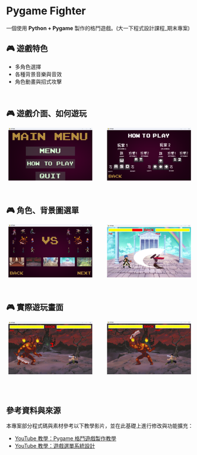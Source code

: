 # Pygame Fighter

一個使用 **Python + Pygame** 製作的格鬥遊戲。(大一下程式設計課程_期末專案)

## 🎮 遊戲特色
- 多角色選擇
- 各種背景音樂與音效
- 角色動畫與招式攻擊
<br>

## 🎮 遊戲介面、如何遊玩
<p align="center">
  <img src="實際遊玩畫面/螢幕擷取畫面%202025-08-24%20113159.png" width="45%">&nbsp;&nbsp;&nbsp;&nbsp;&nbsp;&nbsp;&nbsp;&nbsp;&nbsp;
  <img src="實際遊玩畫面/螢幕擷取畫面%202025-08-24%20113243.png" width="45%">
</p>
<br>

## 🎮 角色、背景圖選單
<p align="center">
  <img src="實際遊玩畫面/螢幕擷取畫面%202025-08-24%20113313.png" width="45%">&nbsp;&nbsp;&nbsp;&nbsp;&nbsp;&nbsp;&nbsp;&nbsp;&nbsp;
  <img src="實際遊玩畫面/螢幕擷取畫面%202025-08-24%20113723.png" width="45%">
</p>
<br>

## 🎮 實際遊玩畫面
<p align="center">
  <img src="實際遊玩畫面/螢幕擷取畫面%202025-08-24%20113554.png" width="45%">&nbsp;&nbsp;&nbsp;&nbsp;&nbsp;&nbsp;&nbsp;&nbsp;&nbsp;
  <img src="實際遊玩畫面/螢幕擷取畫面%202025-08-24%20113520.png" width="45%">
</p>

<br><br>

## 參考資料與來源
本專案部分程式碼與素材參考以下教學影片，並在此基礎上進行修改與功能擴充：<br>
- [YouTube 教學：Pygame 格鬥遊戲製作教學](https://www.youtube.com/watch?v=s5bd9KMSSW4)<br>
- [YouTube 教學：遊戲選單系統設計](https://www.youtube.com/watch?v=GMBqjxcKogA&t=55s)<br>
